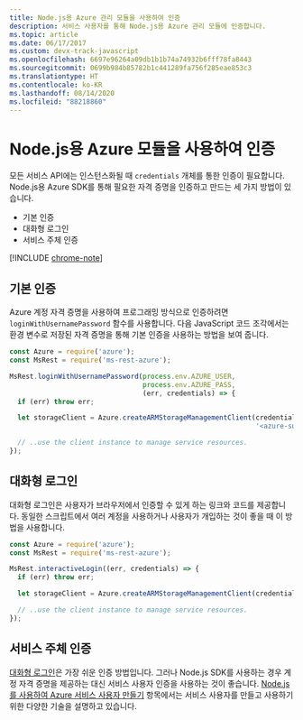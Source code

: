 ```yaml
---
title: Node.js용 Azure 관리 모듈을 사용하여 인증
description: 서비스 사용자를 통해 Node.js용 Azure 관리 모듈에 인증합니다.
ms.topic: article
ms.date: 06/17/2017
ms.custom: devx-track-javascript
ms.openlocfilehash: 6697e96264a09db1b1b74a74932b6fff78fa8443
ms.sourcegitcommit: 0699b984b85782b1c441289fa756f285eae853c3
ms.translationtype: HT
ms.contentlocale: ko-KR
ms.lasthandoff: 08/14/2020
ms.locfileid: "88218860"
---
```

# <a name="authenticate-with-the-azure-modules-for-nodejs"></a>Node.js용 Azure 모듈을 사용하여 인증

모든 서비스 API에는 인스턴스화될 때 `credentials` 개체를 통한 인증이 필요합니다. Node.js용 Azure SDK를 통해 필요한 자격 증명을 인증하고 만드는 세 가지 방법이 있습니다. 

- 기본 인증
- 대화형 로그인
- 서비스 주체 인증

[!INCLUDE [chrome-note](includes/chrome-note.md)]

## <a name="basic-authentication"></a>기본 인증

Azure 계정 자격 증명을 사용하여 프로그래밍 방식으로 인증하려면 `loginWithUsernamePassword` 함수를 사용합니다. 다음 JavaScript 코드 조각에서는 환경 변수로 저장된 자격 증명을 통해 기본 인증을 사용하는 방법을 보여 줍니다. 

```javascript
const Azure = require('azure');
const MsRest = require('ms-rest-azure');

MsRest.loginWithUsernamePassword(process.env.AZURE_USER, 
                                 process.env.AZURE_PASS, 
                                 (err, credentials) => {
  if (err) throw err;

  let storageClient = Azure.createARMStorageManagementClient(credentials, 
                                                             '<azure-subscription-id>');

  // ..use the client instance to manage service resources.
});
```

## <a name="interactive-login"></a>대화형 로그인

대화형 로그인은 사용자가 브라우저에서 인증할 수 있게 하는 링크와 코드를 제공합니다. 동일한 스크립트에서 여러 계정을 사용하거나 사용자가 개입하는 것이 좋을 때 이 방법을 사용합니다.

```javascript
const Azure = require('azure');
const MsRest = require('ms-rest-azure');

MsRest.interactiveLogin((err, credentials) => {
  if (err) throw err;

  let storageClient = Azure.createARMStorageManagementClient(credentials, '<azure-subscription-id>');

  // ..use the client instance to manage service resources.
});
```

## <a name="service-principal-authentication"></a>서비스 주체 인증

[대화형 로그인](#interactive-login)은 가장 쉬운 인증 방법입니다. 그러나 Node.js SDK를 사용하는 경우 계정 자격 증명을 제공하는 대신 서비스 사용자 인증을 사용하는 것이 좋습니다. [Node.js를 사용하여 Azure 서비스 사용자 만들기](./node-sdk-azure-authenticate-principal.md) 항목에서는 서비스 사용자를 만들고 사용하기 위한 다양한 기술을 설명하고 있습니다. 
